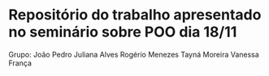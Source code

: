 # Repositório do trabalho apresentado no seminário sobre POO dia 18/11
Grupo:  João Pedro
        Juliana Alves
        Rogério Menezes
        Tayná Moreira
        Vanessa França
